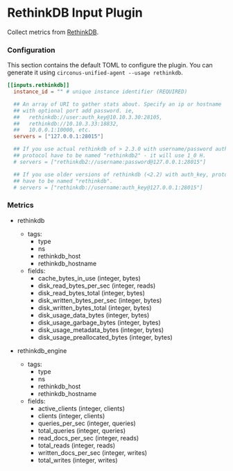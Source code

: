 # RethinkDB Input Plugin

Collect metrics from [RethinkDB](https://www.rethinkdb.com/).

### Configuration

This section contains the default TOML to configure the plugin.  You can
generate it using `circonus-unified-agent --usage rethinkdb`.

```toml
[[inputs.rethinkdb]]
  instance_id = "" # unique instance identifier (REQUIRED)

  ## An array of URI to gather stats about. Specify an ip or hostname
  ## with optional port add password. ie,
  ##   rethinkdb://user:auth_key@10.10.3.30:28105,
  ##   rethinkdb://10.10.3.33:18832,
  ##   10.0.0.1:10000, etc.
  servers = ["127.0.0.1:28015"]

  ## If you use actual rethinkdb of > 2.3.0 with username/password authorization,
  ## protocol have to be named "rethinkdb2" - it will use 1_0 H.
  # servers = ["rethinkdb2://username:password@127.0.0.1:28015"]

  ## If you use older versions of rethinkdb (<2.2) with auth_key, protocol
  ## have to be named "rethinkdb".
  # servers = ["rethinkdb://username:auth_key@127.0.0.1:28015"]
```

### Metrics

- rethinkdb
    - tags:
        - type
        - ns
        - rethinkdb_host
        - rethinkdb_hostname
    - fields:
        - cache_bytes_in_use (integer, bytes)
        - disk_read_bytes_per_sec (integer, reads)
        - disk_read_bytes_total (integer, bytes)
        - disk_written_bytes_per_sec (integer, bytes)
        - disk_written_bytes_total (integer, bytes)
        - disk_usage_data_bytes (integer, bytes)
        - disk_usage_garbage_bytes (integer, bytes)
        - disk_usage_metadata_bytes (integer, bytes)
        - disk_usage_preallocated_bytes (integer, bytes)

- rethinkdb_engine
    - tags:
        - type
        - ns
        - rethinkdb_host
        - rethinkdb_hostname
    - fields:
        - active_clients (integer, clients)
        - clients (integer, clients)
        - queries_per_sec (integer, queries)
        - total_queries (integer, queries)
        - read_docs_per_sec (integer, reads)
        - total_reads (integer, reads)
        - written_docs_per_sec (integer, writes)
        - total_writes (integer, writes)
